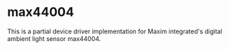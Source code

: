 # max44004

This is a partial device driver implementation for Maxim integrated's digital ambient light sensor max44004.
